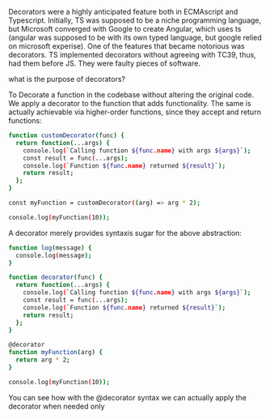 Decorators were a highly anticipated feature both in ECMAscript and Typescript. Initially, TS was supposed to be a niche programming language, but Microsoft converged with Google to create Angular, which uses ts (angular was supposed to be with its own typed language, but google relied on microsoft experise). One of the features that became notorious was decorators. TS implemented decorators without agreeing with TC39, thus, had them before JS. They were faulty pieces of software.

what is the purpose of decorators?

To Decorate a function in the codebase without altering the original code.
We apply a decorator to the function that adds functionality. The same is actually achievable via higher-order functions, since they accept and return functions:

```sh
function customDecorator(func) {
  return function(...args) {
    console.log(`Calling function ${func.name} with args ${args}`);
    const result = func(...args);
    console.log(`Function ${func.name} returned ${result}`);
    return result;
  };
}

const myFunction = customDecorator((arg) => arg * 2);

console.log(myFunction(10));
```

A decorator merely provides syntaxis sugar for the above abstraction:

```sh
function log(message) {
  console.log(message);
}

function decorator(func) {
  return function(...args) {
    console.log(`Calling function ${func.name} with args ${args}`);
    const result = func(...args);
    console.log(`Function ${func.name} returned ${result}`);
    return result;
  };
}

@decorator
function myFunction(arg) {
  return arg * 2;
}

console.log(myFunction(10));
```

You can see how with the @decorator syntax we can actually apply the decorator when needed only